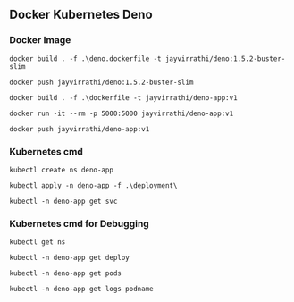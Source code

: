## Docker Kubernetes Deno


### Docker Image
```
docker build . -f .\deno.dockerfile -t jayvirrathi/deno:1.5.2-buster-slim

docker push jayvirrathi/deno:1.5.2-buster-slim

docker build . -f .\dockerfile -t jayvirrathi/deno-app:v1

docker run -it --rm -p 5000:5000 jayvirrathi/deno-app:v1

docker push jayvirrathi/deno-app:v1
```

### Kubernetes cmd
```
kubectl create ns deno-app

kubectl apply -n deno-app -f .\deployment\

kubectl -n deno-app get svc
```


### Kubernetes cmd for Debugging
```
kubectl get ns

kubectl -n deno-app get deploy

kubectl -n deno-app get pods

kubectl -n deno-app get logs podname
```




